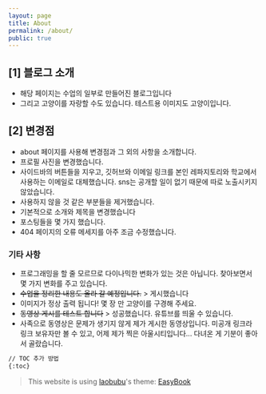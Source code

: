 ```yaml
---
layout: page
title: About
permalink: /about/
public: true
---
```


## [1] 블로그 소개 

* 해당 페이지는 수업의 일부로 만들어진 블로그입니다 
* 그리고 고양이를 자랑할 수도 있습니다. 테스트용 이미지도 고양이입니다.

## [2] 변경점
* about 페이지를 사용해 변경점과 그 외의 사항을 소개합니다.
* 프로필 사진을 변경했습니다.
* 사이드바의 버튼들을 지우고, 깃허브와 이메일 링크를 본인 레파지토리와 학교에서 사용하는 이메일로 대체했습니다. sns는 공개할 일이 없기 때문에 따로 노출시키지 않았습니다.
* 사용하지 않을 것 같은 부분들을 제거했습니다.
* 기본적으로 소개와 제목을 변경했습니다
* 포스팅들을 몇 가지 했습니다.
* 404 페이지의 오류 메세지를 아주 조금 수정했습니다.


### 기타 사항

* 프로그래밍을 할 줄 모르므로 다이나믹한 변화가 있는 것은 아닙니다. 찾아보면서 몇 가지 변화를 주고 있습니다.
* ~~수업을 정리한 내용도 올라 갈 예정입니다.~~ > 게시했습니다
* 이미지가 정상 출력 됩니다!  몇 장 만 고양이를 구경해 주세요.
* ~~동영상 게시를 테스트 합니다~~ > 성공했습니다. 유튜브를 띄울 수 있습니다.
* 사족으로 동영상은 문제가 생기지 않게 제가 게시한 동영상입니다. 미공개 링크라 링크 보유자만 볼 수 있고, 어제 제가 찍은 아울시티입니다... 다녀온 게 기분이 좋아서 골랐습니다.






```Markdown
// TOC 추가 방법
{:toc}
```

> This website is using [laobubu](http://laobubu.net)'s theme: [EasyBook](https://github.com/laobubu/jekyll-theme-EasyBook)



